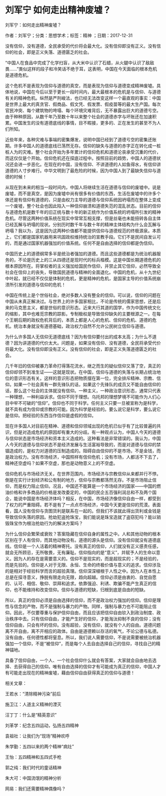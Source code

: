 # 刘军宁  如何走出精神废墟？  
  
刘军宁：如何走出精神废墟？  
作者：刘军宁；分类：思想学术；标签：精神 ；日期：2017-12-31  
没有信仰，没有道德，全民承受的代价将会最大化。没有信仰即没有正义。没有信仰的社会，即是正义失落、道德匮乏的社会。  
“中国人在食品中完成了化学扫盲，从大米中认识了石蜡，从火腿中认识了敌敌畏……”类似这样的段子和冷笑话不绝于耳，这表明，中国在今天面临的根本危机是道德危机。  
这个危机不是表现为信仰与道德的真空，而是表现为信仰与道德变成精神废墟。具体地说，中国在今后以至于更长一段时间内，最大最根本的危机是与信仰、与道德有关的精神危机。纵然是严刑峻法，也已经无法改变这样一个最直观的事实：中国是世界上最大的真贪官、假商品、假文凭、假发票、假疫苗等的最大生产国。每次官民冲突、每个建筑物的垮塌、每个环境灾难背后，无不暴露出巨大的道德亏空。由于种种原因，从数千年乃至数十年以来整个社会的道德赤字与坏账还在加速积累。中国发生的没有道德底线的事情，目不暇接，更多的、正在发生的甚至不为人们所知。  
近些年来，各种灾难与事端的密集爆发，说明中国已经到了道德亏空的密集还账期。许多中国人的道德底线已荡然无存。信仰的缺失与道德的赤字正在转化成一桩桩人为的灾难。整个社会开始为多年累计的信仰危机和道德沦丧承受沉重的代价，而这仅仅是个开始。信仰危机还在探底过程中。按照目前的趋势，中国人的道德状况还会进一步恶化。在现在的中国，没有信仰、不讲道德的人如鱼得水，有信仰讲道德的人寸步难行。中华文明到了最危险的时候，因为中国人到了最缺失信仰与道德的时候！  
从现在到未来的相当一段时间内，中国人将继续生活在道德与信仰的废墟中。说是废墟，而不是真空，是因为废墟中尚有很多有价值的东西，生活在废墟中的许多个体还是有信仰有道德的，只是由权力主导的道德与信仰系统因坍塌而在整体上变成一个废墟，整个社会也因此陷入一种信仰崩溃和道德失范的混乱状态。目前的信仰与道德危机是数千年的旧正统与数十年的新正统作为价值系统的坍塌所引发的精神危机。尽管这两种价值系统在现实中常常互相支撑，但是丝毫也未能扭转各自主体已经瓦解与坍塌的现状。分别历时数千年与数十年的精神主体结构为什么会瓦解与坍塌？我以为，这是因为这两种价值都不能提供信仰与道德规范的终极源泉。本质上，它们都是国家机器用来巩固政权维持统治的宣教手段。它们不是民间自发认可的，而是通过国家机器强加的价值系统。任何不是自由选择的信仰都是伪信仰。  
中国历史上的道德纲常多半是统治者强加的道德。而且这些道德都是为统治机器服务的，不论是历史上的三从四德还是现时代的标兵楷模。这是中国长期道德危机的根本原因所在。将掌权者的主义强加给国民作信仰，并禁止其它信仰，必然导致全社会在信仰上的丧失，导致国民道德与精神的全面退化。中国的危机，从十九世纪中叶起，就已经不仅仅是体制的危机，更是精神的危机，是国家主导的价值系统崩溃所引发的道德与信仰的危机！  
中国在传统上是个世俗社会，绝对多数人没有整全的信仰。可以说，信仰的问题在中国从未真正解决过。与世界上的许多国家相比，不论是传统的儒家思想，还是后来的马克思主义，都是世俗的意识形态。近来大行其道的国学，作为中国传统文化的缩影，其中也难觅宗教的踪影。专制极权是导致信仰缺失的主要根源之一。在每个王朝后期的政权危机背后的，本质上都是人心的危机、信仰的危机、道德的危机。统治本身就没有道德基础，政治权力自然不允许公民树立信仰与道德。  
为什么许多国人无信仰无道德底线？因为有信仰要付出的成本太高；为什么不道德？因为讲道德的代价太大。问题是，如果没有信仰、没有道德，全民将承受代价将最大化。没有信仰即没有正义。没有信仰的社会，即是正义失落道德匮乏的社会。  
几千年旧的信仰被暴力革命打得落花流水，继之而生的疑似信仰又落了空，真正的信仰却领不到准生证——这就是现状。在中国，信仰与道德的失落与长期占统治地位的意识形态有关。这样的意识形态把物质摆在第一位，完全排斥精神、宗教、信仰。如果一个社会真有一群先锋队的话，如果这个先锋队的成员又不能自由信仰的话，那么这个社会的主体就没有信仰。一种主义，一种政治意识形态，通常只代表一种理想，一种利益诉求。信仰不同于理想。乌托邦的理想梦境不可能作为人们心目中牢不可破的“信仰”。信仰也不同于科学。任何主义只要一旦被宣称为是科学，就不具有成为信仰或宗教的可能。因为科学是经验的。要么说它是科学，要么说它是信仰。把经验的东西当作信仰是虚假的信仰。  
现在许多国人对目前在精神、道德和信仰领域出现的危机已似乎有了比较普遍的共识，但是对造成危机的原因却有重大的分歧。有一种观点认为，中国人今天的道德与信仰状态是市场经济和资本主义造成的。这种看法是非常错误的。我认为，中国人今天的道德与信仰状态不是经济发展与生活富裕导致的，而是对道德与信仰的禁锢造成的，是权力对道德的压制造成的。阻碍自由信仰的不是市场，不是金钱，而是政治权力。没有市场经济，中国照样有信仰危机；没有市场，人都活不下去了，精神还空虚吗？如果不空虚，那也是动物意义上的不空虚。  
信仰危机与市场经济无关。在世界范围内，市场经济与宗教信仰从来都并行不悖。倒是在实行计划经济和公有制的地方，信仰与宗教都荡然无存。不是市场阻止信仰，而是权力阻止信仰。况且，中国还不能算是一个市场经济的国家——中国的燃油价格和许多商品的价格是发改委定的，中国的民企五百强利润总和不及两个国企，能说中国是市场经济体吗？相反，在中国，市场经济像信仰自由一样，都受到了权力的严重阻碍。若不是有了一点点市场经济，中国今天更是信仰的荒漠。表面看，国人没有信仰与贪图货利是联系在一起的。但我们不该就此得出货利或金钱是导致信仰失落的原因。抢劫犯盗抢珠宝，我们能说是珠宝造就了盗窃犯吗？能以销毁珠宝作为根治抢劫行为的解决方案吗？  
为什么信仰会繁荣或衰败？答案隐藏在信仰自身的属性之中。人和其他动物的根本区别在于人有信仰，而其他动物没有。道德的源头是信仰。没有信仰就没有道德底线。信仰是一个人活着的精神寄托。没有真正的信仰，人们就没有正义感责任感，就会无所顾忌，无所敬畏，无有廉耻。信仰指向的是“意义”，并赋予人的生命以意义。因为人的存在是需要意义的。信仰不是现实的，而是超现实的；不是经验的，而是先验的。信仰是人对于无限、永恒、生命的终极价值与意义的追求。信仰涉及的是相对于经验科学而言的超验真理。信仰深深植根于人性之中。因为人在本性上总是在探寻意义，挣脱有限走向无限，趋向超越。信仰必须是由衷的、自觉自愿的、认可、相信、敬仰、崇拜和追求。依靠强迫、利诱、欺骗不能产生真正的信仰，也不能维持和改变信仰。信仰与道德的短缺，归根到底是自由的短缺。  
所以，真正的信仰必须是自由选择的信仰，而不是政治权力强加的信仰。信仰是理性与信念的产物，而不是强制与暴力的产物。同样，强制与暴力也不可能阻止信仰。因此，不仅要尊重与保护信仰自由，而且应该把信仰自由钦入到政治制度、政治秩序中去。只有信仰自由，才能产生好的信仰，才能淘汰抑制不良的信仰；没有信仰自由，只会有坏的信仰。没有超验，没有信仰，就没有个人的自由。道德问题离不开自由，离不开相应的政体。自由是道德赖以存活的氧气，不论公德与私德。没有自由，任何德性都将窒息。所以，我们说人需要信仰，不是说需要被统治机器强加一个信仰，不是“被信仰”，而是每个人去自由选择自己的信仰，寻找自己的精神锚地。  
具备了信仰自由，一个人、一个社会信仰什么就会有答案，大家就会自由地去选择、去获得自己的信仰。唯有自由选择的信仰才有可能成为真正的信仰，中国人才有可能走出现在的精神废墟，藉由信仰自由获得真正的信仰与道德！  
  
相关文章：  
王若水：“清除精神污染”前后  
施卫江：人道主义精神的湮灭  
汪丁丁：什么是“精英意识”  
刘革学：纪念五四运动，弘扬五四精神  
袁祖社：让我们为“现场”精神欢呼  
朱学勤：五四以来的两个精神“病灶”  
王怡：五四精神和五四式手枪  
郭之纯：我们时代的童话精神  
朱大可：中国流氓的精神分析  
网易：我们还需要精神偶像吗？